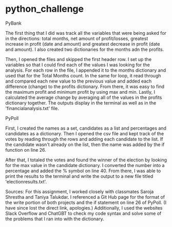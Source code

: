# python_challenge
PyBank


The first thing that I did was track all the variables that were being asked for in the directions: total months, net amount of profit/losses, greatest increase in profit (date and amount) and greatest decrease in profit (date and amount). I also created two dictionaries for the months adn the profits.

Then, I opened the files and skipped the first header row. I set up the variables so that I could find each of the values I was looking for the analysis. For each row in the file, I appended it to the months dictionary and used that for the Total Months count. In the same for loop, it read through and compared each new value to the previous value and added each difference (change) to the profits dictionary. From there, it was easy to find the maximum profit and minimum profit by using max and min. Lastly, I calculated the average change by averaging all of the values in the profits dictionary together. The outputs display in the terminal as well as in the 'financialanalysis.txt' file.


PyPoll

First, I created the names as a set, candidates as a list and percentages and candidates as a dictionary. Then I opened the csv file and kept track of the votes by reading through the rows and adding each candidate to the list. If the candidate wasn't already on the list, then the name was added by the if function on line 26.

After that, I totaled the votes and found the winner of the election by looking for the max value in the candidate dictionary. I converted the number into a percentage and added the % symbol on line 40. From there, I was able to print the results to the terminal and write the output to a new file titled 'electionresults.txt'.

Sources:
For this assignment, I worked closely with classmates Saroja Shrestha and Taniya Talukdar. I referenced a Git Hub page for the format of the write portion of both projects and the if statement on line 26 of PyPoll. (I have since lost the direct link, apologies.) Additionally, I used the websites Slack Overflow and ChatGBT to check my code syntax and solve some of the problems that I ran into with the dictionary.
